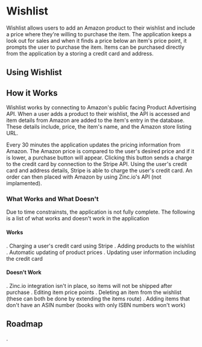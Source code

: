 # Wishlist

Wishlist allows users to add an Amazon product to their wishlist and include a price where they're willing to purchase the item.  The application keeps a look out for sales and when it finds a price below an item's price point, it prompts the user to purchase the item.  Items can be purchased directly from the application by a storing a credit card and address.

## Using Wishlist

## How it Works

Wishlist works by connecting to Amazon's public facing Product Advertising API.  When a user adds a product to their wishlist, the API is accessed and item details from Amazon are added to the item's entry in the database.  These details include, price, the item's name, and the Amazon store listing URL.

Every 30 minutes the application updates the pricing information from Amazon.  The Amazon price is compared to the user's desired price and if it is lower, a purchase button will appear.  Clicking this button sends a charge to the credit card by connection to the Stripe API.  Using the user's credit card and address details, Stripe is able to charge the user's credit card.  An order can then placed with Amazon by using Zinc.io's API (not implamented).

### What Works and What Doesn't

Due to time constrainsts, the application is not fully complete.  The following is a list of what works and doesn't work in the application

#### Works

. Charging a user's credit card using Stripe
. Adding products to the wishlist
. Automatic updating of product prices
. Updating user information including the credit card

#### Doesn't Work

. Zinc.io integration isn't in place, so items will not be shipped after purchase
. Editing item price points
. Deleting an item from the wishlist (these can both be done by extending the items route)
. Adding items that don't have an ASIN number (books with only ISBN numbers won't work)

## Roadmap

.